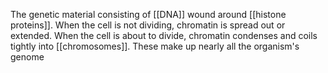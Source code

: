 The genetic material consisting of [[DNA]] wound around [[histone proteins]]. When the cell is not dividing, chromatin is spread out or extended. When the cell is about to divide, chromatin condenses and coils tightly into [[chromosomes]]. These make up nearly all the organism's genome